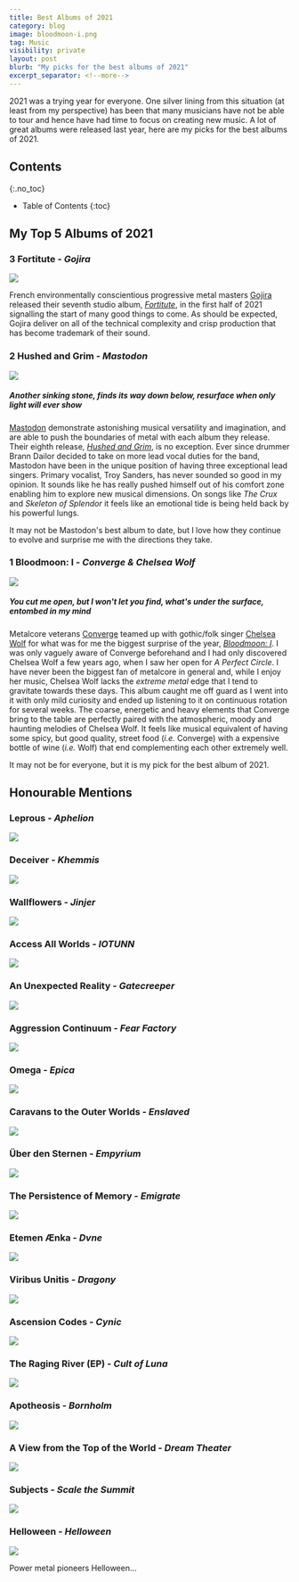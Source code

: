 ```yaml
---
title: Best Albums of 2021
category: blog
image: bloodmoon-i.png
tag: Music
visibility: private
layout: post
blurb: "My picks for the best albums of 2021"
excerpt_separator: <!--more-->
---
```


2021 was a trying year for everyone. One silver lining from this situation (at least from my perspective) has been that many musicians have not be able to tour and hence have had time to focus on creating new music. A lot of great albums were released last year, here are my picks for the best albums of 2021.

## Contents
{:.no_toc}

* Table of Contents
{:toc}

## My Top 5 Albums of 2021

### 3 Fortitute - *Gojira*

[<img src="https://upload.wikimedia.org/wikipedia/en/0/0b/Gojira_Fortitude_artwork.png" class="md-image">](https://en.wikipedia.org/wiki/Fortitude_(album))

French environmentally conscientious progressive metal masters [Gojira](https://en.wikipedia.org/wiki/Gojira_(band)) released their seventh studio album, [*Fortitute*](https://en.wikipedia.org/wiki/Fortitude_(album)), in the first half of 2021 signalling the start of many good things to come. As should be expected, Gojira deliver on all of the technical complexity and crisp production that has become trademark of their sound.

### 2 Hushed and Grim - *Mastodon*

[<img src="https://upload.wikimedia.org/wikipedia/en/e/ed/Mastodon_%E2%80%93_Hushed_and_Grim_2021.jpeg" class="md-image">](https://en.wikipedia.org/wiki/Hushed_and_Grim)

##### Another sinking stone, finds its way down below, resurface when only light will ever show

[Mastodon](https://en.wikipedia.org/wiki/Mastodon_(band)) demonstrate astonishing musical versatility and imagination, and are able to push the boundaries of metal with each album they release. Their eighth release, [*Hushed and Grim*](https://en.wikipedia.org/wiki/Hushed_and_Grim), is no exception. Ever since drummer Brann Dailor decided to take on more lead vocal duties for the band, Mastodon have been in the unique position of having three exceptional lead singers. Primary vocalist, Troy Sanders, has never sounded so good in my opinion. It sounds like he has really pushed himself out of his comfort zone enabling him to explore new musical dimensions. On songs like *The Crux* and *Skeleton of Splendor* it feels like an emotional tide is being held back by his powerful lungs.

It may not be Mastodon's best album to date, but I love how they continue to evolve and surprise me with the directions they take.

### 1 Bloodmoon: I - *Converge & Chelsea Wolf*

[<img src="https://f4.bcbits.com/img/a1660259071_16.jpg" class="md-image">](https://en.wikipedia.org/wiki/Bloodmoon:_I)

##### You cut me open, but I won't let you find, what's under the surface, entombed in my mind

Metalcore veterans [Converge](https://en.wikipedia.org/wiki/Converge_(band)) teamed up with gothic/folk singer [Chelsea Wolf](https://en.wikipedia.org/wiki/Chelsea_Wolfe) for what was for me the biggest surprise of the year, [*Bloodmoon: I*](https://en.wikipedia.org/wiki/Bloodmoon:_I). I was only vaguely aware of Converge beforehand and I had only discovered Chelsea Wolf a few years ago, when I saw her open for *A Perfect Circle*. I have never been the biggest fan of metalcore in general and, while I enjoy her music, Chelsea Wolf lacks the *extreme metal* edge that I tend to gravitate towards these days. This album caught me off guard as I went into it with only mild curiosity and ended up listening to it on continuous rotation for several weeks. The coarse, energetic and heavy elements that Converge bring to the table are perfectly paired with the atmospheric, moody and haunting melodies of Chelsea Wolf. It feels like musical equivalent of having some spicy, but good quality, street food (*i.e.* Converge) with a expensive bottle of wine (*i.e.* Wolf) that end complementing each other extremely well.

It may not be for everyone, but it is my pick for the best album of 2021.

## Honourable Mentions

### Leprous - *Aphelion*

[<img src="https://upload.wikimedia.org/wikipedia/en/0/05/Leprous_aphelion.jpg" class="md-image">](https://en.wikipedia.org/wiki/Aphelion_(Leprous_album))

### Deceiver - *Khemmis*

[<img src="https://f4.bcbits.com/img/a2933389309_16.jpg" class="md-image">](https://en.wikipedia.org/wiki/Khemmis_(band))


### Wallflowers - *Jinjer*

[<img src="https://f4.bcbits.com/img/a2914463014_16.jpg" class="md-image">](https://en.wikipedia.org/wiki/Jinjer)

### Access All Worlds - *IOTUNN*

[<img src="https://f4.bcbits.com/img/a0999622748_16.jpg" class="md-image">](https://iotunn.bandcamp.com/album/access-all-worlds)

### An Unexpected Reality - *Gatecreeper*

[<img src="https://f4.bcbits.com/img/a1404065325_16.jpg" class="md-image">](https://en.wikipedia.org/wiki/Gatecreeper)

### Aggression Continuum - *Fear Factory*

[<img src="https://upload.wikimedia.org/wikipedia/en/thumb/f/f4/Fear_Factory_-_Aggression_Continuum.jpg/220px-Fear_Factory_-_Aggression_Continuum.jpg" class="md-image">](https://en.wikipedia.org/wiki/Aggression_Continuum)

### Omega - *Epica*

[<img src="https://upload.wikimedia.org/wikipedia/en/a/af/Epica-omega-album-2021.jpg" class="md-image">](https://en.wikipedia.org/wiki/Omega_(Epica_album))

### Caravans to the Outer Worlds - *Enslaved*

[<img src="https://f4.bcbits.com/img/a4076372856_16.jpg" class="md-image">](https://en.wikipedia.org/wiki/Enslaved_(band))


### Über den Sternen - *Empyrium*

[<img src="https://f4.bcbits.com/img/a3600714431_16.jpg" class="md-image">](https://en.wikipedia.org/wiki/Empyrium)

### The Persistence of Memory - *Emigrate*

[<img src="https://upload.wikimedia.org/wikipedia/en/thumb/8/89/Emigrate_-_The_Persistence_of_Memory.png/220px-Emigrate_-_The_Persistence_of_Memory.png" class="md-image">](https://en.wikipedia.org/wiki/The_Persistence_of_Memory_(album))

### Etemen Ænka - *Dvne*

[<img src="https://f4.bcbits.com/img/a3088714416_16.jpg" class="md-image">](https://songs-of-arrakis.bandcamp.com/album/etemen-nka)

### Viribus Unitis - *Dragony*

[<img src="https://f4.bcbits.com/img/a2808500135_16.jpg" class="md-image">](https://en.wikipedia.org/wiki/Dragony)

### Ascension Codes - *Cynic*

[<img src="https://f4.bcbits.com/img/a2186652237_16.jpg" class="md-image">](https://en.wikipedia.org/wiki/Cynic_(band))

### The Raging River (EP) - *Cult of Luna*

[<img src="https://f4.bcbits.com/img/a3657618506_16.jpg" class="md-image">](https://en.wikipedia.org/wiki/Cult_of_Luna)

### Apotheosis - *Bornholm*

[<img src="https://f4.bcbits.com/img/a3515409057_16.jpg" class="md-image">](https://hu.wikipedia.org/wiki/Apotheosis)

### A View from the Top of the World - *Dream Theater*

[<img src="https://upload.wikimedia.org/wikipedia/en/thumb/6/68/Dream_Theater_-_A_View_from_the_Top_of_the_World.jpg/220px-Dream_Theater_-_A_View_from_the_Top_of_the_World.jpg" class="md-image">](https://en.wikipedia.org/wiki/A_View_from_the_Top_of_the_World)

### Subjects - *Scale the Summit*

[<img src="https://f4.bcbits.com/img/a0874005294_10.jpg" class="md-image">](https://en.wikipedia.org/wiki/Scale_the_Summit)


### Helloween - *Helloween*

[<img src="https://upload.wikimedia.org/wikipedia/en/thumb/5/54/Helloween_-_Helloween.png/220px-Helloween_-_Helloween.png" class="md-image">](https://en.wikipedia.org/wiki/Helloween_(album))

Power metal pioneers Helloween...
